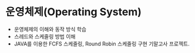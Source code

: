 # 운영체제(Operating System)
- 운영체제의 이해와 동작 방식 학습
- 스레드와 스케줄링 방법 이해
- JAVA를 이용한 FCFS 스케줄링, Round Robin 스케줄링 구현 기말고사 프로젝트.
